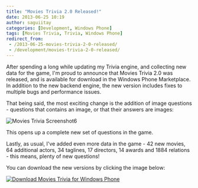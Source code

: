 ```yaml
---
title: "Movies Trivia 2.0 Released!"
date: 2013-06-25 10:19
author: saguiitay
categories: [Development, Windows Phone]
tags: [Movies Trivia, Trivia, Windows Phone]
redirect_from:
 - /2013-06-25-movies-trivia-2-0-released/
 - /development/movies-trivia-2-0-released/
---
```

After spending a long while updating my Trivia engine, and collecting new data for the game, I'm proud to announce that Movies Trivia 2.0 was released,
and is available for download in the Windows Phone Marketplace. In addition to the new backend engine, the new version includes fixes to multiple
bugs and performance issues.

That being said, the most exciting change is the addition of image questions - questions that contains an image, or that their answers are images:

![Movies Trivia Screenshot6]({{site.url}}/images/movies-trivia-screenshot6.png)

This opens up a complete new set of questions in the game.

Lastly, as usual, I've added even more data in the game - 42 new movies, 64 additional actors, 34 taglines, 17 directors, 14 awards and 1884 relations - this means,
plenty of new questions!

You can download the new versions by clicking the image below:

[![Download Movies Trivia for Windows Phone]({{site.url}}/images/windowsphone_208x67_blu.png "Download Movies Trivia for Windows Phone")](http://www.windowsphone.com/s?appid=e46152fa-1cc8-44bd-a095-4e5ad590a055)
